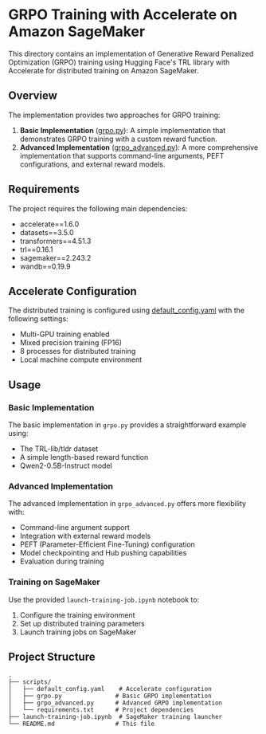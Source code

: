 # GRPO Training with Accelerate on Amazon SageMaker

This directory contains an implementation of Generative Reward Penalized Optimization (GRPO) training using Hugging Face's TRL library with Accelerate for distributed training on Amazon SageMaker.

## Overview

The implementation provides two approaches for GRPO training:

1. **Basic Implementation** ([grpo.py](scripts/grpo.py)): A simple implementation that demonstrates GRPO training with a custom reward function.
2. **Advanced Implementation** ([grpo_advanced.py](scripts/grpo_advanced.py)): A more comprehensive implementation that supports command-line arguments, PEFT configurations, and external reward models.

## Requirements

The project requires the following main dependencies:

- accelerate==1.6.0
- datasets==3.5.0
- transformers==4.51.3
- trl==0.16.1
- sagemaker==2.243.2
- wandb==0.19.9

## Accelerate Configuration

The distributed training is configured using [default_config.yaml](scripts/default_config.yaml) with the following settings:

- Multi-GPU training enabled
- Mixed precision training (FP16)
- 8 processes for distributed training
- Local machine compute environment

## Usage

### Basic Implementation

The basic implementation in `grpo.py` provides a straightforward example using:

- The TRL-lib/tldr dataset
- A simple length-based reward function
- Qwen2-0.5B-Instruct model

### Advanced Implementation

The advanced implementation in `grpo_advanced.py` offers more flexibility with:

- Command-line argument support
- Integration with external reward models
- PEFT (Parameter-Efficient Fine-Tuning) configuration
- Model checkpointing and Hub pushing capabilities
- Evaluation during training

### Training on SageMaker

Use the provided `launch-training-job.ipynb` notebook to:

1. Configure the training environment
2. Set up distributed training parameters
3. Launch training jobs on SageMaker

## Project Structure

```
.
├── scripts/
│   ├── default_config.yaml    # Accelerate configuration
│   ├── grpo.py               # Basic GRPO implementation
│   ├── grpo_advanced.py      # Advanced GRPO implementation
│   └── requirements.txt      # Project dependencies
├── launch-training-job.ipynb  # SageMaker training launcher
└── README.md                 # This file
```
